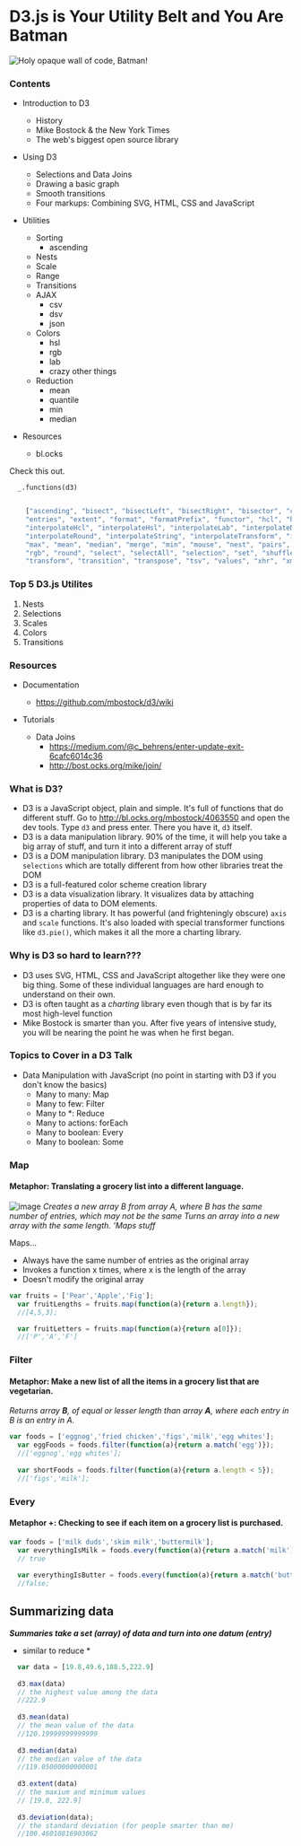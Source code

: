 # D3.js is Your Utility Belt and You Are Batman

![Holy opaque wall of code, Batman!](https://cloud.githubusercontent.com/assets/4268152/6759387/0525a4e2-cf16-11e4-8744-c016f8fc0aa6.png)

### Contents

- Introduction to D3
  - History
  - Mike Bostock & the New York Times
  - The web's biggest open source library

- Using D3
  - Selections and Data Joins
  - Drawing a basic graph
  - Smooth transitions
  - Four markups: Combining SVG, HTML, CSS and JavaScript
  
- Utilities
  - Sorting
    - ascending
  - Nests
  - Scale
  - Range
  - Transitions
  - AJAX
    - csv
    - dsv
    - json
  - Colors
    - hsl
    - rgb
    - lab
    - crazy other things
  - Reduction
    - mean
    - quantile
    - min
    - median
  
- Resources
  - bl.ocks

Check this out.

```
  _.functions(d3)
```
```javascript

    ["ascending", "bisect", "bisectLeft", "bisectRight", "bisector", "color", "csv", "descending", "dispatch", "dsv", "ease",
    "entries", "extent", "format", "formatPrefix", "functor", "hcl", "hsl", "html", "interpolate", "interpolateArray", 
    "interpolateHcl", "interpolateHsl", "interpolateLab", "interpolateNumber", "interpolateObject", "interpolateRgb", 
    "interpolateRound", "interpolateString", "interpolateTransform", "interpolateZoom", "json", "keys", "lab", "locale", "map",
    "max", "mean", "median", "merge", "min", "mouse", "nest", "pairs", "permute", "quantile", "range", "rebind", "requote",
    "rgb", "round", "select", "selectAll", "selection", "set", "shuffle", "sum", "text", "timer", "tip", "touch", "touches",
    "transform", "transition", "transpose", "tsv", "values", "xhr", "xml", "zip"]
```

### Top 5 D3.js Utilites

 1. Nests
 2. Selections
 3. Scales
 4. Colors
 5. Transitions

### Resources
- Documentation
  - https://github.com/mbostock/d3/wiki

- Tutorials
  - Data Joins 
    - https://medium.com/@c_behrens/enter-update-exit-6cafc6014c36
    - http://bost.ocks.org/mike/join/

### What is D3?

- D3 is a JavaScript object, plain and simple. It's full of functions that do different stuff. Go to http://bl.ocks.org/mbostock/4063550 and open the dev tools. Type `d3` and press enter. There you have it, `d3` itself.
- D3 is a data manipulation library. 90% of the time, it will help you take a big array of stuff, and turn it into a different array of stuff
- D3 is a DOM manipulation library. D3 manipulates the DOM using `selections` which are totally different from how other libraries treat the DOM
- D3 is a full-featured color scheme creation library
- D3 is a data visualization library. It visualizes data by attaching properties of data to DOM elements. 
- D3 is a charting library. It has powerful (and frighteningly obscure) `axis` and `scale` functions. It's also loaded with special transformer functions like `d3.pie()`, which makes it all the more a charting library.

### Why is D3 so hard to learn???

- D3 uses SVG, HTML, CSS and JavaScript altogether like they were one big thing. Some of these individual languages are hard enough to understand on their own. 
- D3 is often taught as a *charting* library even though that is by far its most high-level function
- Mike Bostock is smarter than you. After five years of intensive study, you will be nearing the point he was when he first began.


### Topics to Cover in a D3 Talk

- Data Manipulation with JavaScript (no point in starting with D3 if you don't know the basics)
  - Many to many: Map
  - Many to few: Filter
  - Many to *: Reduce
  - Many to actions: forEach
  - Many to boolean: Every
  - Many to boolean: Some

### Map
#### Metaphor: Translating a grocery list into a different language.
![image](https://cloud.githubusercontent.com/assets/4268152/6781796/a2d0cd20-d146-11e4-9bfc-ed9eb62d2535.png)
*Creates a new array B from array A, where B has the same number of entries, which may not be the same*
*Turns an array into a new array with the same length.*
*'Maps stuff*

Maps...
- Always have the same number of entries as the original array
- Invokes a function x times, where x is the length of the array
- Doesn't modify the original array

```javascript
var fruits = ['Pear','Apple','Fig'];
  var fruitLengths = fruits.map(function(a){return a.length});
  //[4,5,3];

  var fruitLetters = fruits.map(function(a){return a[0]});
  //['P','A','F']
```

### Filter
#### Metaphor: Make a new list of all the items in a grocery list that are vegetarian.

*Returns array **B**, of equal or lesser length than array **A**, where each entry in B is an entry in A.*

```javascript
var foods = ['eggnog','fried chicken','figs','milk','egg whites'];
  var eggFoods = foods.filter(function(a){return a.match('egg')});
  //['eggnog','egg whites'];
  
  var shortFoods = foods.filter(function(a){return a.length < 5});
  //['figs','milk'];
```
### Every
#### Metaphor +: Checking to see if each item on a grocery list is purchased.

```javascript
var foods = ['milk duds','skim milk','buttermilk'];
  var everythingIsMilk = foods.every(function(a){return a.match('milk')});
  // true
  
  var everythingIsButter = foods.every(function(a){return a.match('butter')});
  //false;
```

## Summarizing data
***Summaries take a set (array) of data and turn into one datum (entry)***
* similar to reduce *

```javascript
  var data = [19.8,49.6,188.5,222.9]
  
  d3.max(data)
  // the highest value among the data
  //222.9
  
  d3.mean(data)
  // the mean value of the data
  //120.19999999999999
  
  d3.median(data)
  // the median value of the data
  //119.05000000000001
  
  d3.extent(data)
  // the maxium and minimum values
  // [19.8, 222.9]
  
  d3.deviation(data);
  // the standard deviation (for people smarter than me)
  //100.46010816903062


```
